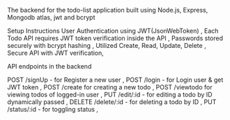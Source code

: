 The backend for the todo-list application built using Node.js, Express, Mongodb atlas, jwt and bcrypt

Setup Instructions
User Authentication using JWT(JsonWebToken) ,
Each Todo API requires JWT token verification inside the API  ,
Passwords stored securely with bcrypt hashing  ,
Utilized Create, Read, Update, Delete  , 
Secure API  with JWT verification,  

API endpoints in the backend

POST /signUp - for Register a new user ,
POST /login - for Login user & get JWT token ,
POST /create  for creating a new todo ,
POST /viewtodo  for viewing todos of logged-in user ,
PUT /edit/:id - for editing a todo by ID dynamically passed ,
DELETE /delete/:id - for deleting a todo by ID ,
PUT /status/:id - for toggling status ,


